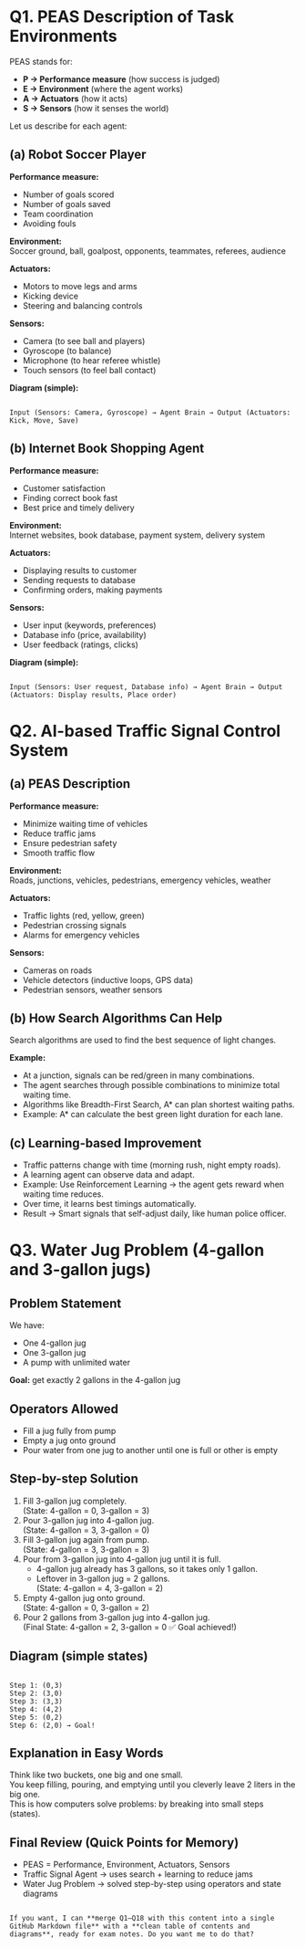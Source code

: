 # Q1. PEAS Description of Task Environments

PEAS stands for:  

- **P → Performance measure** (how success is judged)  
- **E → Environment** (where the agent works)  
- **A → Actuators** (how it acts)  
- **S → Sensors** (how it senses the world)  

Let us describe for each agent:

## (a) Robot Soccer Player

**Performance measure:**  
- Number of goals scored  
- Number of goals saved  
- Team coordination  
- Avoiding fouls  

**Environment:**  
Soccer ground, ball, goalpost, opponents, teammates, referees, audience  

**Actuators:**  
- Motors to move legs and arms  
- Kicking device  
- Steering and balancing controls  

**Sensors:**  
- Camera (to see ball and players)  
- Gyroscope (to balance)  
- Microphone (to hear referee whistle)  
- Touch sensors (to feel ball contact)  

**Diagram (simple):**  
```

Input (Sensors: Camera, Gyroscope) → Agent Brain → Output (Actuators: Kick, Move, Save)

```

## (b) Internet Book Shopping Agent

**Performance measure:**  
- Customer satisfaction  
- Finding correct book fast  
- Best price and timely delivery  

**Environment:**  
Internet websites, book database, payment system, delivery system  

**Actuators:**  
- Displaying results to customer  
- Sending requests to database  
- Confirming orders, making payments  

**Sensors:**  
- User input (keywords, preferences)  
- Database info (price, availability)  
- User feedback (ratings, clicks)  

**Diagram (simple):**  
```

Input (Sensors: User request, Database info) → Agent Brain → Output (Actuators: Display results, Place order)

```

# Q2. AI-based Traffic Signal Control System

## (a) PEAS Description

**Performance measure:**  
- Minimize waiting time of vehicles  
- Reduce traffic jams  
- Ensure pedestrian safety  
- Smooth traffic flow  

**Environment:**  
Roads, junctions, vehicles, pedestrians, emergency vehicles, weather  

**Actuators:**  
- Traffic lights (red, yellow, green)  
- Pedestrian crossing signals  
- Alarms for emergency vehicles  

**Sensors:**  
- Cameras on roads  
- Vehicle detectors (inductive loops, GPS data)  
- Pedestrian sensors, weather sensors  

## (b) How Search Algorithms Can Help

Search algorithms are used to find the best sequence of light changes.  

**Example:**  
- At a junction, signals can be red/green in many combinations.  
- The agent searches through possible combinations to minimize total waiting time.  
- Algorithms like Breadth-First Search, A* can plan shortest waiting paths.  
- Example: A* can calculate the best green light duration for each lane.

## (c) Learning-based Improvement

- Traffic patterns change with time (morning rush, night empty roads).  
- A learning agent can observe data and adapt.  
- Example: Use Reinforcement Learning → the agent gets reward when waiting time reduces.  
- Over time, it learns best timings automatically.  
- Result → Smart signals that self-adjust daily, like human police officer.

# Q3. Water Jug Problem (4-gallon and 3-gallon jugs)

## Problem Statement

We have:  
- One 4-gallon jug  
- One 3-gallon jug  
- A pump with unlimited water  

**Goal:** get exactly 2 gallons in the 4-gallon jug

## Operators Allowed

- Fill a jug fully from pump  
- Empty a jug onto ground  
- Pour water from one jug to another until one is full or other is empty  

## Step-by-step Solution

1. Fill 3-gallon jug completely.  
   (State: 4-gallon = 0, 3-gallon = 3)  
2. Pour 3-gallon jug into 4-gallon jug.  
   (State: 4-gallon = 3, 3-gallon = 0)  
3. Fill 3-gallon jug again from pump.  
   (State: 4-gallon = 3, 3-gallon = 3)  
4. Pour from 3-gallon jug into 4-gallon jug until it is full.  
   - 4-gallon jug already has 3 gallons, so it takes only 1 gallon.  
   - Leftover in 3-gallon jug = 2 gallons.  
   (State: 4-gallon = 4, 3-gallon = 2)  
5. Empty 4-gallon jug onto ground.  
   (State: 4-gallon = 0, 3-gallon = 2)  
6. Pour 2 gallons from 3-gallon jug into 4-gallon jug.  
   (Final State: 4-gallon = 2, 3-gallon = 0 ✅ Goal achieved!)

## Diagram (simple states)

```

Step 1: (0,3)
Step 2: (3,0)
Step 3: (3,3)
Step 4: (4,2)
Step 5: (0,2)
Step 6: (2,0) → Goal!

```

## Explanation in Easy Words

Think like two buckets, one big and one small.  
You keep filling, pouring, and emptying until you cleverly leave 2 liters in the big one.  
This is how computers solve problems: by breaking into small steps (states).

## Final Review (Quick Points for Memory)

- PEAS = Performance, Environment, Actuators, Sensors  
- Traffic Signal Agent → uses search + learning to reduce jams  
- Water Jug Problem → solved step-by-step using operators and state diagrams
```

If you want, I can **merge Q1–Q18 with this content into a single GitHub Markdown file** with a **clean table of contents and diagrams**, ready for exam notes. Do you want me to do that?
